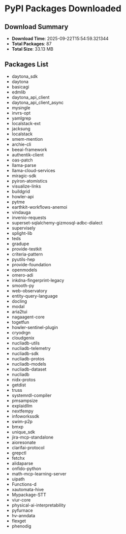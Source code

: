 # PyPI Packages Downloaded

## Download Summary
- **Download Time**: 2025-09-22T15:54:59.321344
- **Total Packages**: 87
- **Total Size**: 33.13 MB

## Packages List
- daytona_sdk
- daytona
- basicagi
- edmlib
- daytona_api_client
- daytona_api_client_async
- mysingle
- invrs-opt
- yamlgrep
- localstack-ext
- jacksung
- localstack
- smem-mention
- archie-cli
- beeai-framework
- authentik-client
- oas-patch
- llama-parse
- llama-cloud-services
- miragic-sdk
- pyiron-atomistics
- visualize-links
- buildgrid
- howler-api
- pytme
- earthkit-workflows-anemoi
- vindauga
- invenio-requests
- superset-sqlalchemy-gizmosql-adbc-dialect
- supervisely
- splight-lib
- teds
- gradupe
- provide-testkit
- criteria-pattern
- pyutils-hep
- provide-foundation
- openmodels
- omero-adi
- inkdna-fingerprint-legacy
- smooth-py
- web-observatory
- entity-query-language
- docling
- modal
- aria2tui
- nagaagent-core
- togetfun
- howler-sentinel-plugin
- cryodrgn
- cloudgenix
- nucliadb-utils
- nucliadb-telemetry
- nucliadb-sdk
- nucliadb-protos
- nucliadb-models
- nucliadb-dataset
- nucliadb
- nidx-protos
- getdist
- truss
- systemrdl-compiler
- pmsampsize
- explaidllm
- nextfempy
- infoworkssdk
- swim-p2p
- bmxp
- unique_sdk
- jira-mcp-standalone
- aioresonate
- clarifai-protocol
- grepctl
- fetchx
- alidaparse
- onfido-python
- math-mcp-learning-server
- uipath
- Functions-d
- xautomata-hive
- Mypackage-STT
- viur-core
- physical-ai-interpretability
- pyfurnace
- hv-anndata
- flexget
- phenodig
